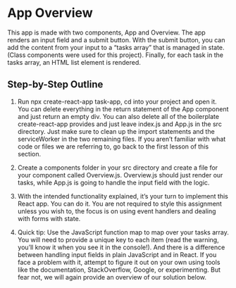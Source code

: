 # App Overview

This app is made with two components, App and Overview. The app renders an input field and a submit button. With the submit button, you can add the content from your input to a “tasks array” that is managed in state. (Class components were used for this project). Finally, for each task in the tasks array, an HTML list element is rendered.

## Step-by-Step Outline

1) Run npx create-react-app task-app, cd into your project and open it. You can delete everything in the return statement of the App component and just return an empty div. You can also delete all of the boilerplate create-react-app provides and just leave index.js and App.js in the src directory. Just make sure to clean up the import statements and the serviceWorker in the two remaining files. If you aren’t familiar with what code or files we are referring to, go back to the first lesson of this section.

1) Create a components folder in your src directory and create a file for your component called Overview.js. Overview.js should just render our tasks, while App.js is going to handle the input field with the logic.

1) With the intended functionality explained, it’s your turn to implement this React app. You can do it. You are not required to style this assignment unless you wish to, the focus is on using event handlers and dealing with forms with state.

1) Quick tip: Use the JavaScript function map to map over your tasks array. You will need to provide a unique key to each item (read the warning, you’ll know it when you see it in the console!). And there is a difference between handling input fields in plain JavaScript and in React. If you face a problem with it, attempt to figure it out on your own using tools like the documentation, StackOverflow, Google, or experimenting. But fear not, we will again provide an overview of our solution below.